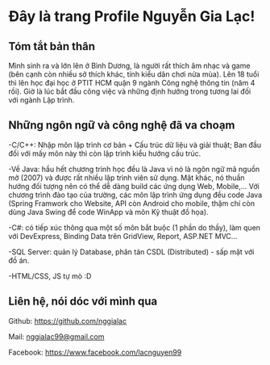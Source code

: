 # Đây là trang Profile Nguyễn Gia Lạc!

## Tóm tắt bản thân
Mình sinh ra và lớn lên ở Bình Dương, là người rất thích âm nhạc và game (bên cạnh còn nhiều sở thích khác, tính kiểu dân chơi nửa mùa). Lên 18 tuổi thì lên học đại học ở PTIT HCM quận 9 ngành Công nghệ thông tin (năm 4 rồi). Giờ là lúc bắt đầu công việc và những định hướng trong tương lai đối với ngành Lập trình. 

## Những ngôn ngữ và công nghệ đã va choạm
-C/C++: Nhập môn lập trình cơ bản + Cấu trúc dữ liệu và giải thuật; Ban đầu đối với mấy môn này thì còn lập trình kiểu hướng cấu trúc.

-Về Java: hầu hết chương trình học đều là Java vì nó là ngôn ngữ mã nguồn mở (2007) và được rất nhiều lập trình viên sử dụng. Mặt khác, nó thuần hướng đối tượng nên có thể dễ dàng build các ứng dụng Web, Mobile,... Với chương trình đào tạo của trường, các môn lập trình ứng dụng đều code Java (Spring Framwork cho Website, API còn Android cho mobile, thậm chí còn dùng Java Swing để code WinApp và môn Kỹ thuật đồ họa).

-C#: có tiếp xúc thông qua một số môn bắt buộc (1 phần do thầy), làm quen với DevExpress, Binding Data trên GridView, Report, ASP.NET MVC...

-SQL Server: quản lý Database, phân tán CSDL (Distributed) - sấp mặt với đồ án.

-HTML/CSS, JS tự mò :D

## Liên hệ, nói dóc với mình qua
Github: https://github.com/nggialac

Mail: nggialac99@gmail.com

Facebook: https://www.facebook.com/lacnguyen99 

